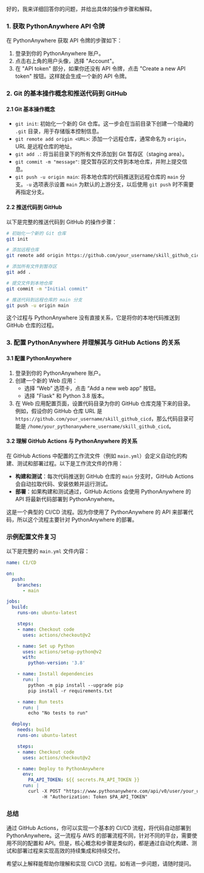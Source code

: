 好的，我来详细回答你的问题，并给出具体的操作步骤和解释。

### 1. 获取 PythonAnywhere API 令牌

在 PythonAnywhere 获取 API 令牌的步骤如下：

1. 登录到你的 PythonAnywhere 账户。
2. 点击右上角的用户头像，选择 "Account"。
3. 在 "API token" 部分，如果你还没有 API 令牌，点击 "Create a new API token" 按钮。这样就会生成一个新的 API 令牌。

### 2. Git 的基本操作概念和推送代码到 GitHub

#### 2.1 Git 基本操作概念

- `git init`: 初始化一个新的 Git 仓库。这一步会在当前目录下创建一个隐藏的 `.git` 目录，用于存储版本控制信息。
- `git remote add origin <URL>`: 添加一个远程仓库，通常命名为 `origin`，URL 是远程仓库的地址。
- `git add .`: 将当前目录下的所有文件添加到 Git 暂存区（staging area）。
- `git commit -m "message"`: 提交暂存区的文件到本地仓库，并附上提交信息。
- `git push -u origin main`: 将本地仓库的代码推送到远程仓库的 `main` 分支。`-u` 选项表示设置 `main` 为默认的上游分支，以后使用 `git push` 时不需要再指定分支。

#### 2.2 推送代码到 GitHub

以下是完整的推送代码到 GitHub 的操作步骤：

```bash
# 初始化一个新的 Git 仓库
git init

# 添加远程仓库
git remote add origin https://github.com/your_username/skill_github_cicd.git

# 添加所有文件到暂存区
git add .

# 提交文件到本地仓库
git commit -m "Initial commit"

# 推送代码到远程仓库的 main 分支
git push -u origin main
```

这个过程与 PythonAnywhere 没有直接关系，它是将你的本地代码推送到 GitHub 仓库的过程。

### 3. 配置 PythonAnywhere 并理解其与 GitHub Actions 的关系

#### 3.1 配置 PythonAnywhere

1. 登录到你的 PythonAnywhere 账户。
2. 创建一个新的 Web 应用：
   - 选择 “Web” 选项卡，点击 “Add a new web app” 按钮。
   - 选择 "Flask" 和 Python 3.8 版本。
3. 在 Web 应用配置页面，设置代码目录为你的 GitHub 仓库克隆下来的目录。例如，假设你的 GitHub 仓库 URL 是 `https://github.com/your_username/skill_github_cicd`，那么代码目录可能是 `/home/your_pythonanywhere_username/skill_github_cicd`。

#### 3.2 理解 GitHub Actions 与 PythonAnywhere 的关系

在 GitHub Actions 中配置的工作流文件（例如 `main.yml`）会定义自动化的构建、测试和部署过程。以下是工作流文件的作用：

- **构建和测试**：每次代码推送到 GitHub 仓库的 `main` 分支时，GitHub Actions 会自动拉取代码、安装依赖并运行测试。
- **部署**：如果构建和测试通过，GitHub Actions 会使用 PythonAnywhere 的 API 将最新代码部署到 PythonAnywhere。

这是一个典型的 CI/CD 流程。因为你使用了 PythonAnywhere 的 API 来部署代码，所以这个流程主要针对 PythonAnywhere 的部署。

### 示例配置文件复习

以下是完整的 `main.yml` 文件内容：

```yaml
name: CI/CD

on:
  push:
    branches:
      - main

jobs:
  build:
    runs-on: ubuntu-latest

    steps:
    - name: Checkout code
      uses: actions/checkout@v2

    - name: Set up Python
      uses: actions/setup-python@v2
      with:
        python-version: '3.8'

    - name: Install dependencies
      run: |
        python -m pip install --upgrade pip
        pip install -r requirements.txt

    - name: Run tests
      run: |
        echo "No tests to run"

  deploy:
    needs: build
    runs-on: ubuntu-latest

    steps:
    - name: Checkout code
      uses: actions/checkout@v2

    - name: Deploy to PythonAnywhere
      env:
        PA_API_TOKEN: ${{ secrets.PA_API_TOKEN }}
      run: |
        curl -X POST "https://www.pythonanywhere.com/api/v0/user/your_username/webapps/your_appname/reload/" \
             -H "Authorization: Token $PA_API_TOKEN"
```

### 总结

通过 GitHub Actions，你可以实现一个基本的 CI/CD 流程，将代码自动部署到 PythonAnywhere。这一流程与 AWS 的部署流程不同，针对不同的平台，需要使用不同的配置和 API。但是，核心概念和步骤是类似的，都是通过自动化构建、测试和部署过程来实现高效的持续集成和持续交付。

希望以上解释能帮助你理解和实现 CI/CD 流程。如有进一步问题，请随时提问。

